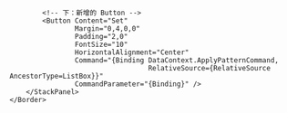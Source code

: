 <DataTemplate>
    <Border CornerRadius="3" BorderThickness="1" Background="Transparent">
        <!-- 垂直排版：上面 CheckBox、下面 Button -->
        <StackPanel Orientation="Vertical" HorizontalAlignment="Center" Margin="2">
            <!-- 上：原本的 CheckBox（顯示 P{Index}，選取樣式保持） -->
            <CheckBox
                HorizontalContentAlignment="Center"
                VerticalContentAlignment="Center"
                FontSize="12"
                Content="{Binding Index, StringFormat=P{0}}"
                IsChecked="{Binding IsSelected,
                            RelativeSource={RelativeSource AncestorType=ListBoxItem},
                            Mode=TwoWay, UpdateSourceTrigger=PropertyChanged}">
                <CheckBox.Style>
                    <Style TargetType="CheckBox">
                        <Setter Property="Background" Value="WhiteSmoke"/>
                        <Setter Property="BorderThickness" Value="1"/>
                        <Setter Property="BorderBrush" Value="Black"/>
                        <Style.Triggers>
                            <Trigger Property="IsChecked" Value="True">
                                <Setter Property="Foreground" Value="White"/>
                                <Setter Property="Background" Value="Yellow"/>
                            </Trigger>
                        </Style.Triggers>
                    </Style>
                </CheckBox.Style>
            </CheckBox>

            <!-- 下：新增的 Button -->
            <Button Content="Set"
                    Margin="0,4,0,0"
                    Padding="2,0"
                    FontSize="10"
                    HorizontalAlignment="Center"
                    Command="{Binding DataContext.ApplyPatternCommand,
                                      RelativeSource={RelativeSource AncestorType=ListBox}}"
                    CommandParameter="{Binding}" />
        </StackPanel>
    </Border>
</DataTemplate>
